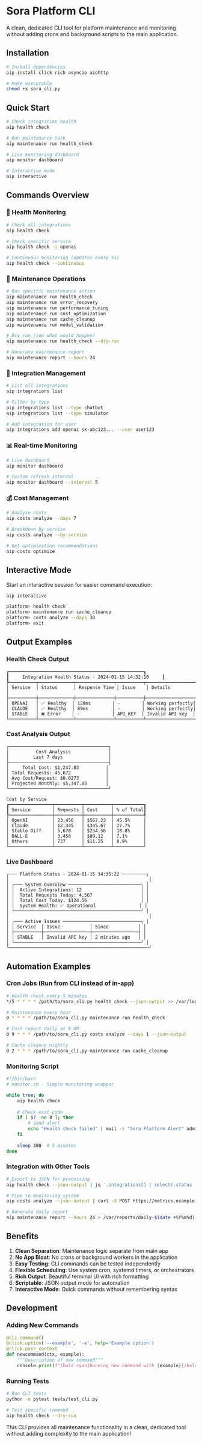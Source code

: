 # Sora Platform CLI

A clean, dedicated CLI tool for platform maintenance and monitoring without adding crons and background scripts to the main application.

## Installation

```bash
# Install dependencies
pip install click rich asyncio aiohttp

# Make executable
chmod +x sora_cli.py
```

## Quick Start

```bash
# Check integration health
aip health check

# Run maintenance task
aip maintenance run health_check

# Live monitoring dashboard
aip monitor dashboard

# Interactive mode
aip interactive
```

## Commands Overview

### 🏥 Health Monitoring

```bash
# Check all integrations
aip health check

# Check specific service
aip health check -s openai

# Continuous monitoring (updates every 5s)
aip health check --continuous
```

### 🔧 Maintenance Operations

```bash
# Run specific maintenance action
aip maintenance run health_check
aip maintenance run error_recovery
aip maintenance run performance_tuning
aip maintenance run cost_optimization
aip maintenance run cache_cleanup
aip maintenance run model_validation

# Dry run (see what would happen)
aip maintenance run health_check --dry-run

# Generate maintenance report
aip maintenance report --hours 24
```

### 🔌 Integration Management

```bash
# List all integrations
aip integrations list

# Filter by type
aip integrations list --type chatbot
aip integrations list --type simulator

# Add integration for user
aip integrations add openai sk-abc123... --user user123
```

### 📊 Real-time Monitoring

```bash
# Live dashboard
aip monitor dashboard

# Custom refresh interval
aip monitor dashboard --interval 5
```

### 💰 Cost Management

```bash
# Analyze costs
aip costs analyze --days 7

# Breakdown by service
aip costs analyze --by-service

# Get optimization recommendations
aip costs optimize
```

## Interactive Mode

Start an interactive session for easier command execution:

```bash
aip interactive

platform> health check
platform> maintenance run cache_cleanup
platform> costs analyze --days 30
platform> exit
```

## Output Examples

### Health Check Output
```
┏━━━━━━━━━━━━━━━━━━━━━━━━━━━━━━━━━━━━━━━━━━━━━━━━━━┓
┃     Integration Health Status - 2024-01-15 14:32:10     ┃
┡━━━━━━━━━━┯━━━━━━━━━━━━━┯━━━━━━━━━━━━━━┯━━━━━━━━━━┯━━━━━━━━━━━━━━━━━━┩
│ Service  │ Status      │ Response Time │ Issue    │ Details          │
├──────────┼─────────────┼──────────────┼──────────┼──────────────────┤
│ OPENAI   │ ✅ Healthy  │ 120ms        │ -        │ Working perfectly│
│ CLAUDE   │ ✅ Healthy  │ 89ms         │ -        │ Working perfectly│
│ STABLE   │ ❌ Error    │ -            │ API_KEY  │ Invalid API key  │
└──────────┴─────────────┴──────────────┴──────────┴──────────────────┘
```

### Cost Analysis Output
```
╭─────────────────────────────────────╮
│          Cost Analysis              │
│         Last 7 days                 │
├─────────────────────────────────────┤
│     Total Cost: $1,247.83          │
│ Total Requests: 45,672             │
│ Avg Cost/Request: $0.0273          │
│ Projected Monthly: $5,347.85       │
╰─────────────────────────────────────╯

Cost by Service
┏━━━━━━━━━━━━━━━━┯━━━━━━━━━━┯━━━━━━━━━━┯━━━━━━━━━━━┓
┃ Service        │ Requests │ Cost     │ % of Total┃
┡━━━━━━━━━━━━━━━━┿━━━━━━━━━━┿━━━━━━━━━━┿━━━━━━━━━━━┩
│ OpenAI         │ 23,456   │ $567.23  │ 45.5%     │
│ Claude         │ 12,345   │ $345.67  │ 27.7%     │
│ Stable Diff    │ 5,678    │ $234.56  │ 18.8%     │
│ DALL-E         │ 3,456    │ $89.12   │ 7.1%      │
│ Others         │ 737      │ $11.25   │ 0.9%      │
└────────────────┴──────────┴──────────┴───────────┘
```

### Live Dashboard
```
╭─── Platform Status - 2024-01-15 14:35:22 ─────────╮
│                                                    │
│ ╭─── System Overview ───────────────────────────╮ │
│ │  Active Integrations: 12                      │ │
│ │  Total Requests Today: 4,567                  │ │
│ │  Total Cost Today: $124.56                    │ │
│ │  System Health: ✅ Operational                │ │
│ ╰───────────────────────────────────────────────╯ │
│                                                    │
│ ╭─── Active Issues ─────────────────────────────╮ │
│ │ Service  │ Issue           │ Since           │ │
│ ├──────────┼─────────────────┼─────────────────┤ │
│ │ STABLE   │ Invalid API key │ 2 minutes ago   │ │
│ ╰───────────────────────────────────────────────╯ │
╰────────────────────────────────────────────────────╯
```

## Automation Examples

### Cron Jobs (Run from CLI instead of in-app)

```bash
# Health check every 5 minutes
*/5 * * * * /path/to/sora_cli.py health check --json-output >> /var/log/sora/health.log

# Maintenance every hour
0 * * * * /path/to/sora_cli.py maintenance run health_check

# Cost report daily at 9 AM
0 9 * * * /path/to/sora_cli.py costs analyze --days 1 --json-output

# Cache cleanup nightly
0 2 * * * /path/to/sora_cli.py maintenance run cache_cleanup
```

### Monitoring Script

```bash
#!/bin/bash
# monitor.sh - Simple monitoring wrapper

while true; do
    aip health check
    
    # Check exit code
    if [ $? -ne 0 ]; then
        # Send alert
        echo "Health check failed" | mail -s "Sora Platform Alert" admin@example.com
    fi
    
    sleep 300  # 5 minutes
done
```

### Integration with Other Tools

```bash
# Export to JSON for processing
aip health check --json-output | jq '.integrations[] | select(.status != "healthy")'

# Pipe to monitoring system
aip costs analyze --json-output | curl -X POST https://metrics.example.com/api/costs -d @-

# Generate daily report
aip maintenance report --hours 24 > /var/reports/daily-$(date +%Y%m%d).txt
```

## Benefits

1. **Clean Separation**: Maintenance logic separate from main app
2. **No App Bloat**: No crons or background workers in the application
3. **Easy Testing**: CLI commands can be tested independently
4. **Flexible Scheduling**: Use system cron, systemd timers, or orchestrators
5. **Rich Output**: Beautiful terminal UI with rich formatting
6. **Scriptable**: JSON output mode for automation
7. **Interactive Mode**: Quick commands without remembering syntax

## Development

### Adding New Commands

```python
@cli.command()
@click.option('--example', '-e', help='Example option')
@click.pass_context
def newcommand(ctx, example):
    """Description of new command"""
    console.print(f"[bold cyan]Running new command with {example}[/bold cyan]")
```

### Running Tests

```bash
# Run CLI tests
python -m pytest tests/test_cli.py

# Test specific command
aip health check --dry-run
```

This CLI provides all maintenance functionality in a clean, dedicated tool without adding complexity to the main application!